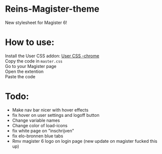 # Reins-Magister-theme
New stylesheet for Magister 6!

# How to use:
Install the User CSS addon: [User CSS -chrome](https://chrome.google.com/webstore/detail/user-css/okpjlejfhacmgjkmknjhadmkdbcldfcb)<br />
Copy the code in `master.css`<br />
Go to your Magister page <br />
Open the extention <br />
Paste the code<br />

# Todo:
* Make nav bar nicer with hover effects
* fix hover on user settings and logoff button
* Change variable names
* Change color of load-icons
* fix white page on "inschrijven"
* fix elo-bronnen blue tabs
* Rmv magister 6 logo on login page (new update on magister fucked this up)
